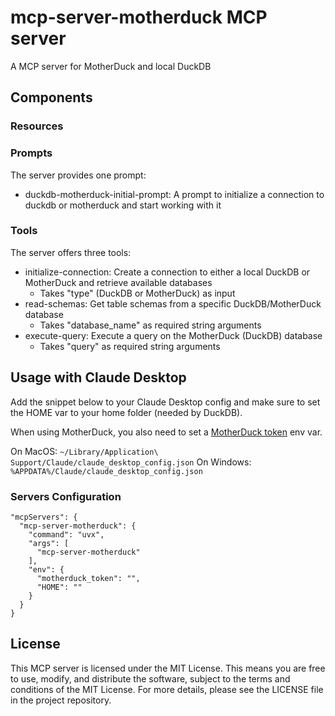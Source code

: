 # mcp-server-motherduck MCP server

A MCP server for MotherDuck and local DuckDB 

## Components

### Resources

### Prompts

The server provides one prompt:
- duckdb-motherduck-initial-prompt: A prompt to initialize a connection to duckdb or motherduck and start working with it

### Tools

The server offers three tools:
- initialize-connection: Create a connection to either a local DuckDB or MotherDuck and retrieve available databases
  - Takes "type" (DuckDB or MotherDuck) as input
- read-schemas: Get table schemas from a specific DuckDB/MotherDuck database
  - Takes "database_name" as required string arguments
- execute-query: Execute a query on the MotherDuck (DuckDB) database
  - Takes "query" as required string arguments

## Usage with Claude Desktop

Add the snippet below to your Claude Desktop config and make sure to set the HOME var to your home folder (needed by DuckDB). 

When using MotherDuck, you also need to set a [MotherDuck token](https://motherduck.com/docs/key-tasks/authenticating-and-connecting-to-motherduck/authenticating-to-motherduck/#storing-the-access-token-as-an-environment-variable) env var.

On MacOS: `~/Library/Application\ Support/Claude/claude_desktop_config.json`
On Windows: `%APPDATA%/Claude/claude_desktop_config.json`

### Servers Configuration
```
"mcpServers": {
  "mcp-server-motherduck": {
    "command": "uvx",
    "args": [
      "mcp-server-motherduck"
    ],
    "env": {
      "motherduck_token": "",
      "HOME": ""
    }
  }
}
```

## License

This MCP server is licensed under the MIT License. This means you are free to use, modify, and distribute the software, subject to the terms and conditions of the MIT License. For more details, please see the LICENSE file in the project repository.

